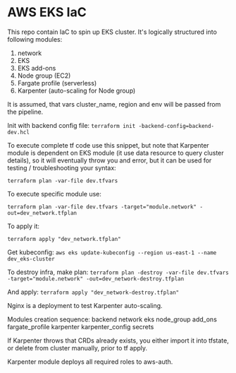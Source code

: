# AWS EKS IaC

This repo contain IaC to spin up EKS cluster.
It's logically structured into following modules:
1) network
2) EKS
3) EKS add-ons
4) Node group (EC2)
5) Fargate profile (serverless)
6) Karpenter (auto-scaling for Node group)

It is assumed, that vars cluster_name, region and env will be passed from the pipeline.

Init with backend config file:
`terraform init -backend-config=backend-dev.hcl`

To execute complete tf code use this snippet, but note that Karpenter module is dependent on EKS module (it use data resource to query cluster details), so it will eventually throw you and error, but it can be used for testing / troubleshooting your syntax:

`terraform plan -var-file dev.tfvars`

To execute specific module use:

`terraform plan -var-file dev.tfvars -target="module.network" -out=dev_network.tfplan`

To apply it:

`terraform apply "dev_network.tfplan"`

Get kubeconfig:
`aws eks update-kubeconfig --region us-east-1 --name dev_eks-cluster`

To destroy infra, make plan:
`terraform plan -destroy -var-file dev.tfvars -target="module.network" -out=dev_network-destroy.tfplan`

And apply:
`terraform apply "dev_network-destroy.tfplan"`

Nginx is a deployment to test Karpenter auto-scaling.

Modules creation sequence:
backend
network
eks
node_group
add_ons
fargate_profile
karpenter
karpenter_config
secrets

If Karpenter throws that CRDs already exists, you either import it into tfstate, or delete from cluster manually, prior to tf apply.

Karpenter module deploys all required roles to aws-auth.